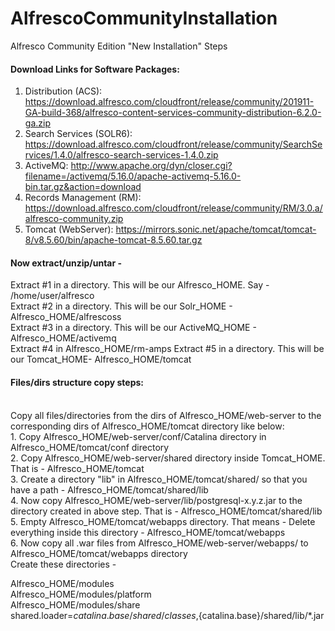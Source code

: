 # AlfrescoCommunityInstallation
Alfresco Community Edition "New Installation" Steps

<h4> Download Links for Software Packages:</h4> 

1. Distribution (ACS): https://download.alfresco.com/cloudfront/release/community/201911-GA-build-368/alfresco-content-services-community-distribution-6.2.0-ga.zip<br>
2. Search Services (SOLR6): https://download.alfresco.com/cloudfront/release/community/SearchServices/1.4.0/alfresco-search-services-1.4.0.zip<br>
3. ActiveMQ: http://www.apache.org/dyn/closer.cgi?filename=/activemq/5.16.0/apache-activemq-5.16.0-bin.tar.gz&action=download<br>
4. Records Management (RM): https://download.alfresco.com/cloudfront/release/community/RM/3.0.a/alfresco-community.zip<br>
5. Tomcat (WebServer): https://mirrors.sonic.net/apache/tomcat/tomcat-8/v8.5.60/bin/apache-tomcat-8.5.60.tar.gz


<h4> Now extract/unzip/untar - </h4> 

 Extract #1 in a directory. This will be our Alfresco_HOME. Say - /home/user/alfresco<br>
 Extract #2 in a directory. This will be our Solr_HOME - Alfresco_HOME/alfrescoss  
 Extract #3 in a directory. This will be our ActiveMQ_HOME - Alfresco_HOME/activemq  
 Extract #4 in Alfresco_HOME/rm-amps 
 Extract #5 in a directory. This will be our Tomcat_HOME- Alfresco_HOME/tomcat 
 <h4> Files/dirs structure copy steps:</h4><br> 
 Copy all files/directories from the dirs of Alfresco_HOME/web-server to the corresponding dirs of Alfresco_HOME/tomcat directory like below:<br> 
 1. Copy Alfresco_HOME/web-server/conf/Catalina directory in Alfresco_HOME/tomcat/conf directory<br> 
 2. Copy Alfresco_HOME/web-server/shared directory inside Tomcat_HOME. That is - Alfresco_HOME/tomcat<br> 
 3. Create a directory "lib" in Alfresco_HOME/tomcat/shared/  so that you have a path - Alfresco_HOME/tomcat/shared/lib<br> 
 4. Now copy Alfresco_HOME/web-server/lib/postgresql-x.y.z.jar to the directory created in above step. That is - Alfresco_HOME/tomcat/shared/lib<br> 
 5. Empty Alfresco_HOME/tomcat/webapps directory. That means - Delete everything inside this directory - Alfresco_HOME/tomcat/webapps<br> 
 6. Now copy all .war files from Alfresco_HOME/web-server/webapps/ to Alfresco_HOME/tomcat/webapps directory<br> 
 Create these directories - 
 
 Alfresco_HOME/modules<br> 
 Alfresco_HOME/modules/platform<br> 
 Alfresco_HOME/modules/share<br> 
 shared.loader=${catalina.base}/shared/classes,${catalina.base}/shared/lib/*.jar
 
 
